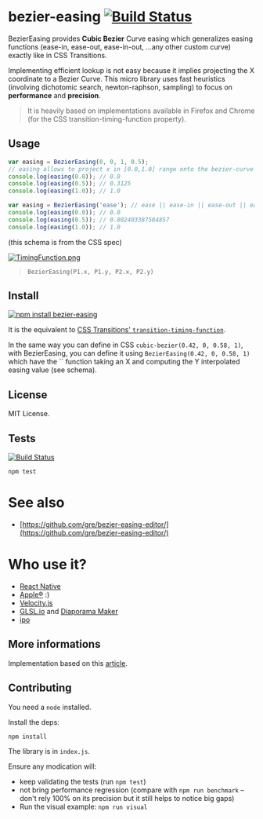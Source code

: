 bezier-easing [![Build Status](https://travis-ci.org/gre/bezier-easing.png)](https://travis-ci.org/gre/bezier-easing)
===

BezierEasing provides **Cubic Bezier** Curve easing which generalizes easing functions (ease-in, ease-out, ease-in-out, ...any other custom curve) exactly like in CSS Transitions.

Implementing efficient lookup is not easy because it implies projecting
the X coordinate to a Bezier Curve.
This micro library uses fast heuristics (involving dichotomic search, newton-raphson, sampling) to focus on **performance** and **precision**.

> It is heavily based on implementations available in Firefox and Chrome (for the CSS transition-timing-function property).

Usage
-------

```javascript
var easing = BezierEasing(0, 0, 1, 0.5);
// easing allows to project x in [0.0,1.0] range onto the bezier-curve defined by the 4 points (see schema below).
console.log(easing(0.0)); // 0.0
console.log(easing(0.5)); // 0.3125
console.log(easing(1.0)); // 1.0
```
```javascript
var easing = BezierEasing('ease'); // ease || ease-in || ease-out || ease-in-out
console.log(easing(0.0)); // 0.0
console.log(easing(0.5)); // 0.802403387584857
console.log(easing(1.0)); // 1.0
```

(this schema is from the CSS spec)

[![TimingFunction.png](http://www.w3.org/TR/css3-transitions/TimingFunction.png)](http://www.w3.org/TR/css3-transitions/#transition-timing-function-property)

> `BezierEasing(P1.x, P1.y, P2.x, P2.y)`

Install
-------

[![npm install bezier-easing](https://nodei.co/npm/bezier-easing.png)](http://npmjs.org/package/bezier-easing)

It is the equivalent to [CSS Transitions' `transition-timing-function`](http://www.w3.org/TR/css3-transitions/#transition-timing-function-property).


In the same way you can define in CSS `cubic-bezier(0.42, 0, 0.58, 1)`,
with BezierEasing, you can define it using `BezierEasing(0.42, 0, 0.58, 1)` which have the `` function taking an X and computing the Y interpolated easing value (see schema).

License
-------

MIT License.

Tests
---

[![Build Status](https://travis-ci.org/gre/bezier-easing.png)](https://travis-ci.org/gre/bezier-easing)

```
npm test
```

See also
===

- [https://github.com/gre/bezier-easing-editor/](https://github.com/gre/bezier-easing-editor/)

Who use it?
===

- [React Native](https://github.com/facebook/react-native/blob/master/Libraries/Animated/src/bezier.js)
- [Apple®](http://images.apple.com/v/mac-pro/home/b/scripts/overview.js) :)
- [Velocity.js](https://github.com/julianshapiro/velocity)
- [GLSL.io](http://glsl.io/) and [Diaporama Maker](https://github.com/gre/diaporama-maker)
- [ipo](https://github.com/gre/ipo)

More informations
-----------------

Implementation based on this [article](http://greweb.me/2012/02/bezier-curve-based-easing-functions-from-concept-to-implementation/).

Contributing
------------

You need a `node` installed.

Install the deps:

```
npm install
```

The library is in `index.js`.

Ensure any modication will:
- keep validating the tests (run `npm test`)
- not bring performance regression (compare with `npm run benchmark` – don't rely 100% on its precision but it still helps to notice big gaps)
- Run the visual example: `npm run visual`
